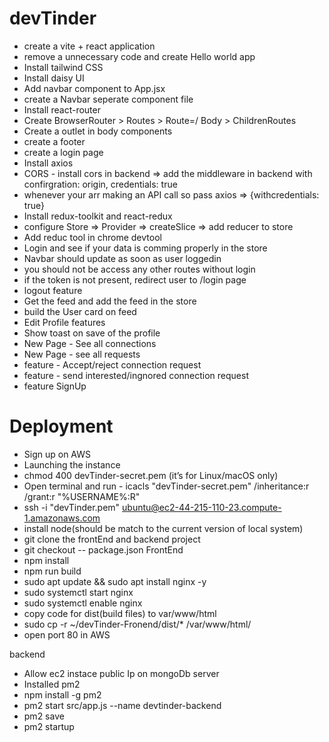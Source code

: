 # devTinder

- create a vite + react application
- remove a unnecessary code and create Hello world app
- Install tailwind CSS
- Install daisy UI
- Add navbar component to App.jsx
- create a Navbar seperate component file
- Install react-router 
- Create BrowserRouter > Routes > Route=/ Body > ChildrenRoutes
- Create a outlet in body components
- create a footer
- create a login page
- Install axios 
- CORS - install cors in backend => add the middleware in backend  with confirgration: origin, credentials: true
- whenever your arr making an API call so pass axios => {withcredentials: true}
- Install redux-toolkit and react-redux 
- configure Store => Provider => createSlice => add reducer to store
- Add reduc tool in chrome devtool
- Login and see if your data is  comming properly in the store
- Navbar should update as soon as user loggedin
- you should not be access any other routes without login
- if the token is not present, redirect user to /login page 
- logout feature 
- Get the feed and add the feed in the store
- build the User card on feed
- Edit Profile features
- Show toast on save of the profile
- New Page - See all connections
- New Page - see all requests
- feature - Accept/reject connection request
- feature - send interested/ingnored connection request
- feature SignUp 

# Deployment 
- Sign up on AWS
- Launching the instance
- chmod 400 devTinder-secret.pem  (it’s for Linux/macOS only)
- Open terminal and run - icacls "devTinder-secret.pem" /inheritance:r /grant:r "%USERNAME%:R"
- ssh -i "devTinder.pem" ubuntu@ec2-44-215-110-23.compute-1.amazonaws.com
- install node(should be match to the current version of local system)
- git clone the frontEnd and backend project
- git checkout -- package.json
FrontEnd
 - npm install
 - npm run build
 - sudo apt update && sudo apt install nginx -y
 - sudo systemctl start nginx
 - sudo systemctl enable nginx
 - copy code for dist(build files) to var/www/html
 - sudo cp -r ~/devTinder-Fronend/dist/* /var/www/html/
 - open port 80 in AWS

 backend 
- Allow ec2 instace public Ip on mongoDb server
- Installed pm2
- npm install -g pm2
- pm2 start src/app.js --name devtinder-backend
- pm2 save
- pm2 startup
